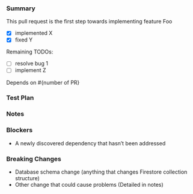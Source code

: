 ### Summary <!-- Required -->

<!-- Provide a general summary of your changes in the Title above -->
<!-- Itemize bug fixes, new features, and other changes -->
<!-- Feel free to break this into sub-sections, i.e. features, fixes, etc. -->
<!-- Some examples are shown below. -->

This pull request is the first step towards implementing feature Foo

- [x] implemented X
- [x] fixed Y

<!--- Itemize any relevant remaining TODOs (especially for WIP PRs) here and on Notion -->

Remaining TODOs:

- [ ] resolve bug 1
- [ ] implement Z

<!--- Note dependencies on other PRs if any. -->

Depends on #{number of PR}

### Test Plan <!-- Required -->

<!-- Provide screenshots or point out the additional unit tests -->

### Notes <!-- Optional -->

<!--- List any important or subtle points, future considerations, or other items of note. -->

### Blockers <!-- Optional -->

<!--- Note and itemize any blockers (especially for WIP PRs) here and on Notion -->

- A newly discovered dependency that hasn’t been addressed

### Breaking Changes <!-- Optional -->

<!-- Keep items that apply: -->

- Database schema change (anything that changes Firestore collection structure)
- Other change that could cause problems (Detailed in notes)
